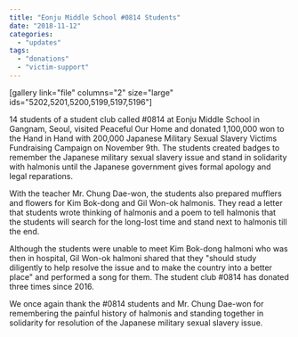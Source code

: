 ```yaml
---
title: "Eonju Middle School #0814 Students"
date: "2018-11-12"
categories: 
  - "updates"
tags: 
  - "donations"
  - "victim-support"
---
```


\[gallery link="file" columns="2" size="large" ids="5202,5201,5200,5199,5197,5196"\]

14 students of a student club called #0814 at Eonju Middle School in Gangnam, Seoul, visited Peaceful Our Home and donated 1,100,000 won to the Hand in Hand with 200,000 Japanese Military Sexual Slavery Victims Fundraising Campaign on November 9th. The students created badges to remember the Japanese military sexual slavery issue and stand in solidarity with halmonis until the Japanese government gives formal apology and legal reparations.

With the teacher Mr. Chung Dae-won, the students also prepared mufflers and flowers for Kim Bok-dong and Gil Won-ok halmonis. They read a letter that students wrote thinking of halmonis and a poem to tell halmonis that the students will search for the long-lost time and stand next to halmonis till the end.

Although the students were unable to meet Kim Bok-dong halmoni who was then in hospital, Gil Won-ok halmoni shared that they "should study diligently to help resolve the issue and to make the country into a better place" and performed a song for them. The student club #0814 has donated three times since 2016.

We once again thank the #0814 students and Mr. Chung Dae-won for remembering the painful history of halmonis and standing together in solidarity for resolution of the Japanese military sexual slavery issue.
